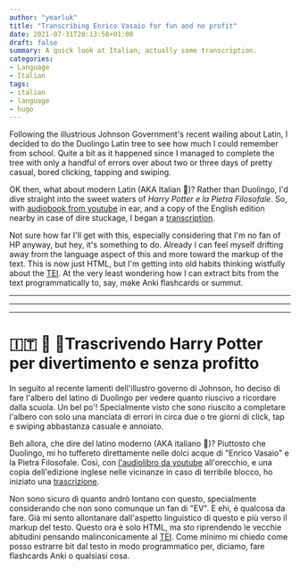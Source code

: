 ```yaml
---
author: "yearluk"
title: "Transcribing Enrico Vasaio for fun and no profit"
date: 2021-07-31T20:13:58+01:00
draft: false
summary: A quick look at Italian; actually some transcription.
categories:
- Language
- Italian
tags:
- italian
- language
- hugo
---
```


Following the illustrious Johnson Government's recent wailing about Latin, I decided to do the Duolingo Latin tree to see how much I could remember from school. Quite a bit as it happened since I managed to complete the tree with only a handful of errors over about two or three days of pretty casual, bored clicking, tapping and swiping.

OK then, what about modern Latin (AKA Italian 🤣)? Rather than Duolingo, I'd dive straight into the sweet waters of *Harry Potter e la Pietra Filosofale*. So, with [audiobook from youtube](https://www.youtube.com/watch?v=W8WKLnNf4EA&origin=https://stephen.yearl.us) in ear, and a copy of the English edition nearby in case of dire stuckage, I began a [transcription](/pietra-filosofale/).

Not sure how far I'll get with this, especially considering that I'm no fan of HP anyway, but hey, it's something to do. Already I can feel myself drifting away from the language aspect of this and more toward the markup of the text. This is now just HTML, but I'm getting into old habits thinking wistfully about the [TEI](https://www.tei-c.org). At the very least wondering  how I can extract bits from the text programmatically to, say, make Anki flashcards or summut. 

----
----
----
 # 🇮🇹 🍕 🍷Trascrivendo Harry Potter per divertimento e senza profitto

In seguito al recente lamenti dell'illustro governo di Johnson, ho deciso di fare l'albero del latino di Duolingo per vedere quanto riuscivo a ricordare dalla scuola. Un bel po'! Specialmente visto che sono riuscito a completare l'albero con solo una manciata di errori in circa due o tre giorni di click, tap e swiping abbastanza casuale e annoiato.

Beh allora, che dire del latino moderno (AKA italiano 🤣)? Piuttosto che Duolingo, mi ho tuffereto direttamente nelle dolci acque di "Enrico Vasaio" e la Pietra Filosofale. Così, con [l'audiolibro da youtube](https://www.youtube.com/watch?v=W8WKLnNf4EA&origin=https://stephen.yearl.us) all'orecchio, e una copia dell'edizione inglese nelle vicinanze in caso di terribile blocco, ho iniziato una [trascrizione](/pietra-filosofale/).

Non sono sicuro di quanto andrò lontano con questo, specialmente considerando che non sono comunque un fan di "EV". E ehi, è qualcosa da fare. Già mi sento allontanare dall'aspetto linguistico di questo e più verso il markup del testo. Questo ora è solo HTML, ma sto riprendendo le vecchie abitudini pensando malinconicamente al [TEI](https://www.tei-c.org). Come minimo mi chiedo come posso estrarre bit dal testo in modo programmatico per, diciamo, fare flashcards Anki o qualsiasi cosa.